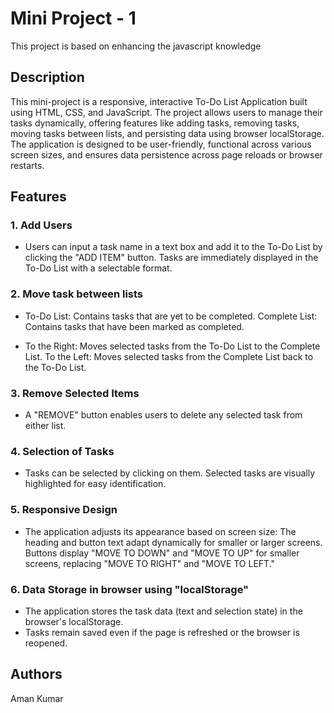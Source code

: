 
# Mini Project - 1

This project is based on enhancing the javascript knowledge

## Description
This mini-project is a responsive, interactive To-Do List Application built using HTML, CSS, and JavaScript. The project allows users to manage their tasks dynamically, offering features like adding tasks, removing tasks, moving tasks between lists, and persisting data using browser localStorage. The application is designed to be user-friendly, functional across various screen sizes, and ensures data persistence across page reloads or browser restarts.

## Features
### 1. Add Users
* Users can input a task name in a text box and add it to the To-Do List by clicking the "ADD ITEM" button.
Tasks are immediately displayed in the To-Do List with a selectable format.

### 2. Move task between lists
* To-Do List: Contains tasks that are yet to be completed.
Complete List: Contains tasks that have been marked as completed.

* To the Right: Moves selected tasks from the To-Do List to the Complete List.
To the Left: Moves selected tasks from the Complete List back to the To-Do List.


### 3. Remove Selected Items
* A "REMOVE" button enables users to delete any selected task from either list.


### 4. Selection of Tasks
* Tasks can be selected by clicking on them. Selected tasks are visually highlighted for easy identification.

### 5. Responsive Design
* The application adjusts its appearance based on screen size:
The heading and button text adapt dynamically for smaller or larger screens.
Buttons display "MOVE TO DOWN" and "MOVE TO UP" for smaller screens, replacing "MOVE TO RIGHT" and "MOVE TO LEFT."

### 6. Data Storage in browser using "localStorage"
* The application stores the task data (text and selection state) in the browser's localStorage.
* Tasks remain saved even if the page is refreshed or the browser is reopened.



## Authors

Aman Kumar
